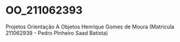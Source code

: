 # OO_211062393
Projetos Orientação A Objetos Henrique Gomes de Moura (Matricula 211062939 - Pedro PInheiro Saad Batista)
